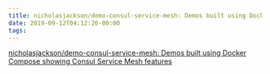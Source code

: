 ```yaml
---
title: nicholasjackson/demo-consul-service-mesh: Demos built using Docker Compose showing Consul Service Mesh features
date: 2019-09-12T04:12:26-00:00
tags:
---
```


[nicholasjackson/demo-consul-service-mesh: Demos built using Docker Compose showing Consul Service Mesh features](https://github.com/nicholasjackson/demo-consul-service-mesh)
